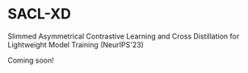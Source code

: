 # SACL-XD
Slimmed Asymmetrical Contrastive Learning and Cross Distillation for Lightweight Model Training (NeurIPS'23)

Coming soon!
